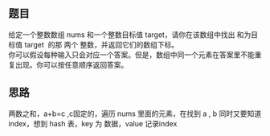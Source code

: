## 题目
给定一个整数数组 nums 和一个整数目标值 target，请你在该数组中找出 和为目标值 target  的那 两个 整数，并返回它们的数组下标。  
你可以假设每种输入只会对应一个答案。但是，数组中同一个元素在答案里不能重复出现。你可以按任意顺序返回答案。

## 思路
两数之和，a+b=c ,c固定的，遍历 nums 里面的元素，在找到 a , b 同时又要知道index，想到 hash 表，key 为 数据，value 记录index
